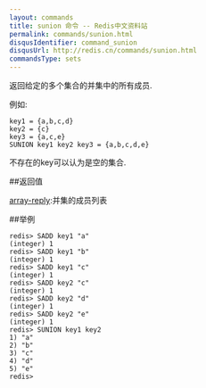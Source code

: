 ```yaml
---
layout: commands
title: sunion 命令 -- Redis中文资料站
permalink: commands/sunion.html
disqusIdentifier: command_sunion
disqusUrl: http://redis.cn/commands/sunion.html
commandsType: sets
---
```


返回给定的多个集合的并集中的所有成员.

例如:

	key1 = {a,b,c,d}
	key2 = {c}
	key3 = {a,c,e}
	SUNION key1 key2 key3 = {a,b,c,d,e}

不存在的key可以认为是空的集合.

##返回值

[array-reply](/topics/protocol#array-reply):并集的成员列表

##举例

	redis> SADD key1 "a"
	(integer) 1
	redis> SADD key1 "b"
	(integer) 1
	redis> SADD key1 "c"
	(integer) 1
	redis> SADD key2 "c"
	(integer) 1
	redis> SADD key2 "d"
	(integer) 1
	redis> SADD key2 "e"
	(integer) 1
	redis> SUNION key1 key2
	1) "a"
	2) "b"
	3) "c"
	4) "d"
	5) "e"
	redis> 